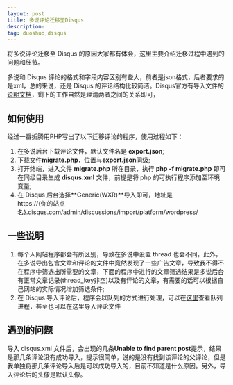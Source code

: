 ```yaml
---
layout: post
title: 多说评论迁移至Disqus
description: 
tag: duoshuo,disqus
---
```


将多说评论迁移至 Disqus 的原因大家都有体会，这里主要介绍迁移过程中遇到的问题和细节。

多说和 Disqus 评论的格式和字段内容区别有些大，前者是json格式，后者要求的是xml，总的来说，还是 Disqus 的评论结构比较简洁。Disqus官方有导入文件的<a href="https://help.disqus.com/customer/en/portal/articles/472150-custom-xml-import-format" target="_blank">说明文档</a>，剩下的工作自然是理清两者之间的关系即可，

## 如何使用

经过一番折腾用PHP写出了以下迁移评论的程序，使用过程如下：

1. 在多说后台下载评论文件，默认文件名是 **export.json**;
2. 下载文件<a href="{{ site.url }}/assets/migrate.php">**migrate.php**</a>，位置与**export.json**同级;
3. 打开终端，进入文件 **migrate.php** 所在目录，执行 **php -f migrate.php** 即可在同级目录生成 **disqus.xml** 文件，前提是将 php 的可执行程序添加至环境变量;
4. 在 Disqus 后台选择**Generic(WXR)**导入即可，地址是<br />https://{你的站点名}.disqus.com/admin/discussions/import/platform/wordpress/

## 一些说明

1. 每个人网站程序都会有所区别，导致在多说中设置 thread 也会不同，此外，在多说导出包含文章和评论的文件中竟然发现了一些广告文章，导致我不得不在程序中筛选出所需要的文章，下面的程序中进行的文章筛选结果是多说后台有正常文章记录(thread_key非空)以及有评论的文章，有需要的话可以根据自己网站的实际情况增加筛选条件;
2. 在 Disqus 导入评论后，程序会以队列的方式进行处理，可以在<a href="https://import.disqus.com/" target="_blank">这里</a>查看队列进程，甚至也可以在这里导入评论文件

## 遇到的问题

导入 disqus.xml 文件后，会出现的几条**Unable to find parent post**提示，结果是那几条评论没有成功导入，提示很简单，说的是没有找到该评论的父评论，但是我单独将那几条评论导入后是可以成功导入的，目前不知道是什么原因。另外，导入评论后的头像是默认头像。
